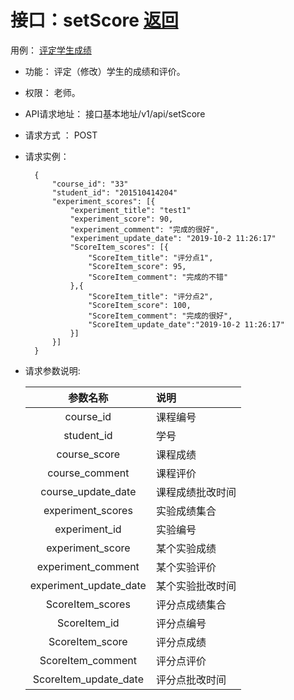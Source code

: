 # 接口：setScore  [返回](../../README.md)
用例： [评定学生成绩](../用例/评定学生成绩.md)

- 功能：
    评定（修改）学生的成绩和评价。
    
- 权限：
    老师。    
    
- API请求地址： 
    接口基本地址/v1/api/setScore

- 请求方式 ：
    POST

- 请求实例：

        {
            "course_id": "33"
            "student_id": "201510414204"
            "experiment_scores": [{
                "experiment_title": "test1"
                "experiment_score": 90,
                "experiment_comment": "完成的很好",
                "experiment_update_date": "2019-10-2 11:26:17"
                "ScoreItem_scores": [{
                    "ScoreItem_title": "评分点1",
                    "ScoreItem_score": 95,
                    "ScoreItem_comment": "完成的不错"
                },{
                    "ScoreItem_title": "评分点2",
                    "ScoreItem_score": 100,
                    "ScoreItem_comment": "完成的很好",
                    "ScoreItem_update_date":"2019-10-2 11:26:17"
                }]
            }]
        }    
    
        
- 请求参数说明:        

  |参数名称|说明|
  |:---------:|:--------------------------------------------------------|      
  |course_id|课程编号|
  |student_id|学号|
  |course_score|课程成绩|
  |course_comment|课程评价|
  |course_update_date|课程成绩批改时间|
  |experiment_scores|实验成绩集合|
  |experiment_id|实验编号|
  |experiment_score|某个实验成绩|
  |experiment_comment|某个实验评价|
  |experiment_update_date|某个实验批改时间|
  |ScoreItem_scores|评分点成绩集合|
  |ScoreItem_id|评分点编号|
  |ScoreItem_score|评分点成绩|
  |ScoreItem_comment|评分点评价|  
  |ScoreItem_update_date|评分点批改时间|

